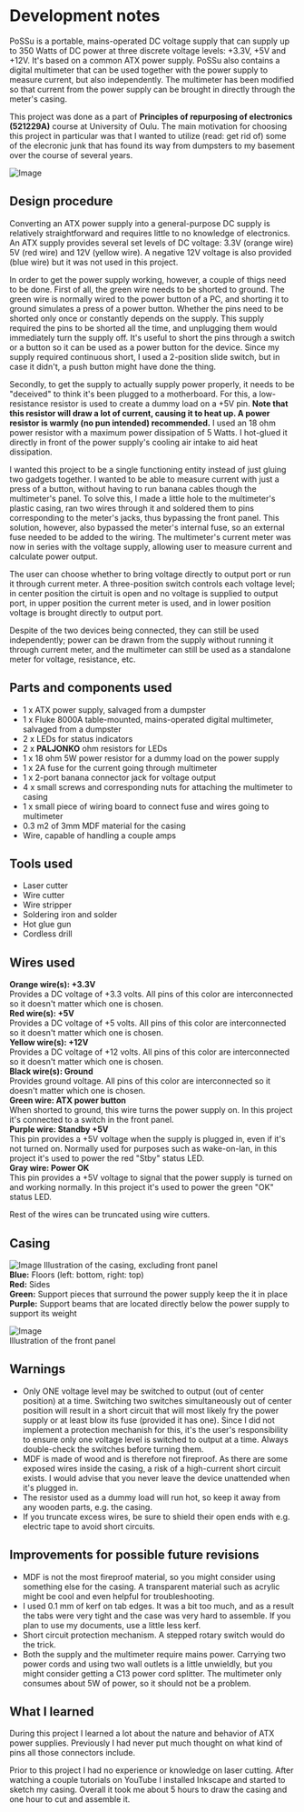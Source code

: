 # Development notes

PoSSu is a portable, mains-operated DC voltage supply that can supply up to 350 Watts of DC power at three discrete voltage levels: +3.3V, +5V and +12V. It's based on a common ATX power supply. PoSSu also contains a digital multimeter that can be used together with the power supply to measure current, but also independently. The multimeter has been modified so that current from the power supply can be brought in directly through the meter's casing.

This project was done as a part of **Principles of repurposing of electronics (521229A)** course at University of Oulu. The main motivation for choosing this project in particular was that I wanted to utilize (read: get rid of) some of the elecronic junk that has found its way from dumpsters to my basement over the course of several years.

![Image](appearance.png)

## Design procedure
Converting an ATX power supply into a general-purpose DC supply is relatively straightforward and requires little to no knowledge of electronics. An ATX supply provides several set levels of DC voltage: 3.3V (orange wire) 5V (red wire) and 12V (yellow wire). A negative 12V voltage is also provided (blue wire) but it was not used in this project.

In order to get the power supply working, however, a couple of thigs need to be done. First of all, the green wire needs to be shorted to ground. The green wire is normally wired to the power button of a PC, and shorting it to ground simulates a press of a power button. Whether the pins need to be shorted only once or constantly depends on the supply. This supply required the pins to be shorted all the time, and unplugging them would immediately turn the supply off. It's useful to short the pins through a switch or a button so it can be used as a power button for the device. Since my supply required continuous short, I used a 2-position slide switch, but in case it didn't, a push button might have done the thing.

Secondly, to get the supply to actually supply power properly, it needs to be "deceived" to think it's been plugged to a motherboard. For this, a low-resistance resistor is used to create a dummy load on a +5V pin. **Note that this resistor will draw a lot of current, causing it to heat up. A power resistor is warmly (no pun intended) recommended.** I used an 18 ohm power resistor with a maximum power dissipation of 5 Watts. I hot-glued it directly in front of the power supply's cooling air intake to aid heat dissipation.

I wanted this project to be a single functioning entity instead of just gluing two gadgets together. I wanted to be able to measure current with just a press of a button, without having to run banana cables though the multimeter's panel. To solve this, I made a little hole to the multimeter's plastic casing, ran two wires through it and soldered them to pins corresponding to the meter's jacks, thus bypassing the front panel. This solution, however, also bypassed the meter's internal fuse, so an external fuse needed to be added to the wiring. The multimeter's current meter was now in series with the voltage supply, allowing user to measure current and calculate power output.

The user can choose whether to bring voltage directly to output port or run it through current meter. A three-position switch controls each voltage level; in center position the cirtuit is open and no voltage is supplied to output port, in upper position the current meter is used, and in lower position voltage is brought directly to output port.

Despite of the two devices being connected, they can still be used independently; power can be drawn from the supply without running it through current meter, and the multimeter can still be used as a standalone meter for voltage, resistance, etc.

## Parts and components used
* 1 x ATX power supply, salvaged from a dumpster
* 1 x Fluke 8000A table-mounted, mains-operated digital multimeter, salvaged from a dumpster
* 2 x LEDs for status indicators
* 2 x **PALJONKO** ohm resistors for LEDs
* 1 x 18 ohm 5W power resistor for a dummy load on the power supply
* 1 x 2A fuse for the current going through multimeter
* 1 x 2-port banana connector jack for voltage output
* 4 x small screws and corresponding nuts for attaching the multimeter to casing
* 1 x small piece of wiring board to connect fuse and wires going to multimeter
* 0.3 m2 of 3mm MDF material for the casing
* Wire, capable of handling a couple amps

## Tools used
* Laser cutter
* Wire cutter
* Wire stripper
* Soldering iron and solder
* Hot glue gun
* Cordless drill

## Wires used
**Orange wire(s): +3.3V**  
Provides a DC voltage of +3.3 volts. All pins of this color are interconnected so it doesn't matter which one is chosen.  
**Red wire(s): +5V**  
Provides a DC voltage of +5 volts. All pins of this color are interconnected so it doesn't matter which one is chosen.  
**Yellow wire(s): +12V**  
Provides a DC voltage of +12 volts. All pins of this color are interconnected so it doesn't matter which one is chosen.  
**Black wire(s): Ground**  
Provides ground voltage. All pins of this color are interconnected so it doesn't matter which one is chosen.  
**Green wire: ATX power button**  
When shorted to ground, this wire turns the power supply on. In this project it's connected to a switch in the front panel.  
**Purple wire: Standby +5V**  
This pin provides a +5V voltage when the supply is plugged in, even if it's not turned on. Normally used for purposes such as wake-on-lan, in this project it's used to power the red "Stby" status LED.  
**Gray wire: Power OK**  
This pin provides a +5V voltage to signal that the power supply is turned on and working normally. In this project it's used to power the green "OK" status LED.  

Rest of the wires can be truncated using wire cutters.

## Casing
![Image](casing.png)
Illustration of the casing, excluding front panel  
**Blue:** Floors (left: bottom, right: top)  
**Red:** Sides  
**Green:** Support pieces that surround the power supply keep the it in place  
**Purple:** Support beams that are located directly below the power supply to support its weight

![Image](frontpanel.png)  
Illustration of the front panel

## Warnings
* Only ONE voltage level may be switched to output (out of center position) at a time. Switching two switches simultaneously out of center position will result in a short circuit that will most likely fry the power supply or at least blow its fuse (provided it has one). Since I did not implement a protection mechanish for this, it's the user's responsibility to ensure only one voltage level is switched to output at a time. Always double-check the switches before turning them.
* MDF is made of wood and is therefore not fireproof. As there are some exposed wires inside the casing, a risk of a high-current short circuit exists. I would advise that you never leave the device unattended when it's plugged in.
* The resistor used as a dummy load will run hot, so keep it away from any wooden parts, e.g. the casing.
* If you truncate excess wires, be sure to shield their open ends with e.g. electric tape to avoid short circuits.

## Improvements for possible future revisions
* MDF is not the most fireproof material, so you might consider using something else for the casing. A transparent material such as acrylic might be cool and even helpful for troubleshooting.
* I used 0.1 mm of kerf on tab edges. It was a bit too much, and as a result the tabs were very tight and the case was very hard to assemble. If you plan to use my documents, use a little less kerf.
* Short circuit protection mechanism. A stepped rotary switch would do the trick.
* Both the supply and the multimeter require mains power. Carrying two power cords and using two wall outlets is a little unwieldly, but you might consider getting a C13 power cord splitter. The multimeter only consumes about 5W of power, so it should not be a problem.

## What I learned
During this project I learned a lot about the nature and behavior of ATX power supplies. Previously I had never put much thought on what kind of pins all those connectors include.

Prior to this project I had no experience or knowledge on laser cutting. After watching a couple tutorials on YouTube I installed Inkscape and started to sketch my casing. Overall it took me about 5 hours to draw the casing and one hour to cut and assemble it.
